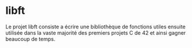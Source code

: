 # libft

Le projet libft consiste a écrire une bibliothèque de fonctions 
utiles ensuite utilisée dans la vaste majorité
des premiers projets C de 42 et ainsi gagner beaucoup de temps.
